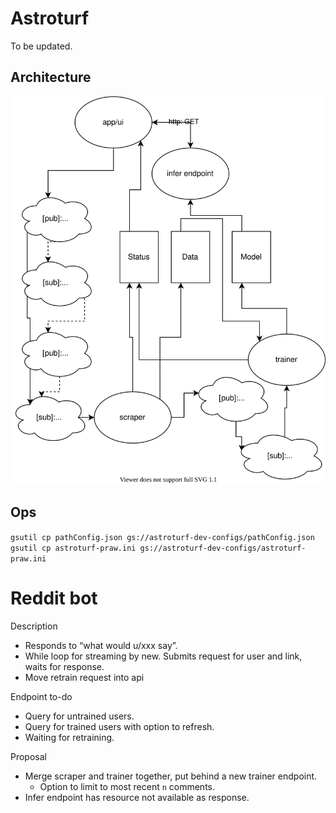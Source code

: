 # Astroturf
To be updated.

## Architecture
<img src="./Architecture.svg">


## Ops

`gsutil cp pathConfig.json gs://astroturf-dev-configs/pathConfig.json`
`gsutil cp astroturf-praw.ini gs://astroturf-dev-configs/astroturf-praw.ini`

# Reddit bot
Description
- Responds to “what would u/xxx say”.
- While loop for streaming by new. Submits request for user and link, waits for response.
- Move retrain request into api

Endpoint to-do
- Query for untrained users.
- Query for trained users with option to refresh.
- Waiting for retraining.

Proposal
- Merge scraper and trainer together, put behind a new trainer endpoint.
  - Option to limit to most recent `n` comments.
- Infer endpoint has resource not available as response.
